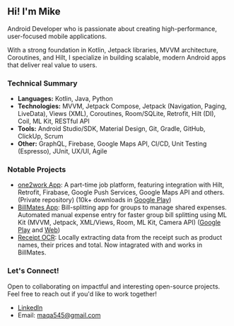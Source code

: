 ## Hi! I'm Mike
Android Developer who is passionate about creating high-performance, user-focused mobile applications.

With a strong foundation in Kotlin, Jetpack libraries, MVVM architecture, Coroutines, and Hilt, I specialize in building scalable, modern Android apps that deliver real value to users.

### Technical Summary 
- **Languages:** Kotlin, Java, Python
- **Technologies:** MVVM, Jetpack Compose, Jetpack (Navigation, Paging, LiveData), Views (XML), Coroutines, Room/SQLite, Retrofit, Hilt (DI), Coil, ML Kit, RESTful API
- **Tools:** Android Studio/SDK, Material Design, Git, Gradle, GitHub, ClickUp, Scrum
- **Other:** GraphQL, Firebase, Google Maps API, CI/CD, Unit Testing (Espresso), JUnit, UX/UI, Agile

### Notable Projects
- [one2work App](https://play.google.com/store/apps/details?id=ru.one2work.android): A part-time job platform, featuring integration with Hilt, Retrofit, Firabase, Google Push Services, Google Maps API and others. (Private repository) (10k+ downloads in [Google Play](https://play.google.com/store/apps/details?id=ru.one2work.android))
- [BillMates App](https://github.com/maqa544/BillMates): Bill-splitting app for groups to manage shared expenses. Automated manual expense entry for faster group bill splitting using ML Kit (MVVM, Jetpack, XML/Views, Room, ML Kit, Camera API) ([Google Play](https://play.google.com/store/apps/details?id=com.maqa544.billmates) and [Web](https://maqa544.github.io/BillMatesApp/))
- [Receipt OCR](https://github.com/maqa544/android-receipt-ocr): Locally extracting data from the receipt such as product names, their prices and total. Now intagrated with and works in BillMates.

### Let's Connect!
Open to collaborating on impactful and interesting open-source projects. Feel free to reach out if you'd like to work together!
- [LinkedIn](https://www.linkedin.com/in/maqa545/)
- Email: maqa545@gmail.com
